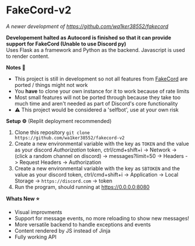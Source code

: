 # FakeCord-v2
*A newer development of https://github.com/wa1ker38552/fakecord*

**Developement halted as Autocord is finished so that it can provide support for FakeCord (Unable to use Discord py)** <br>
Uses Flask as a framework and Python as the backend. Javascript is used to render content.

**Notes 📝**
- This project is still in development so not all features from [FakeCord](https://github.com/wa1ker38552/fakecord) are ported / things might not work
- You **have** to clone your own instance for it to work because of rate limits
- Most small features will not be ported through because they take too much time and aren't needed as part of Discord's core functionality
- ⚠️ This project would be considered a 'selfbot', use at your own risk

**Setup ⚙️** (Replit deployment recommended)
1. Clone this repository `git clone https://github.com/wa1ker38552/fakecord-v2`
2. Create a new environmental variable with the key as `TOKEN` and the value as your discord *Authorization* token, ctrl/cmd+shift+i -> Network -> (click a random channel on discord) -> messages?limit=50 -> Headers -> Request Headers -> Authorization
3. Create a new environmental variable with the key as `SBTOKEN` and the value as your discord token, ctrl/cmd+shift+i -> Application -> Local Storage -> `https://discord.com` -> token
4. Run the program, should running at https://0.0.0.0:8080

**Whats New ⭐**
- Visual improvments
- Support for message events, no more reloading to show new messages!
- More versatile backend to handle exceptions and events
- Content rendered by JS instead of Jinja
- Fully working API
